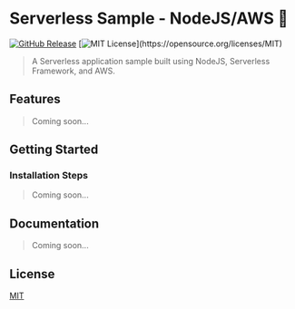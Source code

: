 # Serverless Sample - NodeJS/AWS 🚀

[![GitHub Release](https://img.shields.io/github/v/release/lucas-a-pelegrino/sls-node-sample?sort=semver)]() [![MIT License](https://img.shields.io/apm/l/atomic-design-ui.svg?)](https://opensource.org/licenses/MIT)

> A Serverless application sample built using NodeJS, Serverless Framework, and AWS.

## Features

> Coming soon...

## Getting Started

### Installation Steps

> Coming soon...

## Documentation

> Coming soon...

## License

[MIT](https://opensource.org/licenses/MIT)
